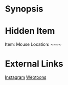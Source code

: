 # Synopsis


# Hidden Item
Item: Mouse
Location: ~~~~

# External Links
[Instagram](https://www.instagram.com/p/B9TA5oPDFBg/)
[Webtoons]()